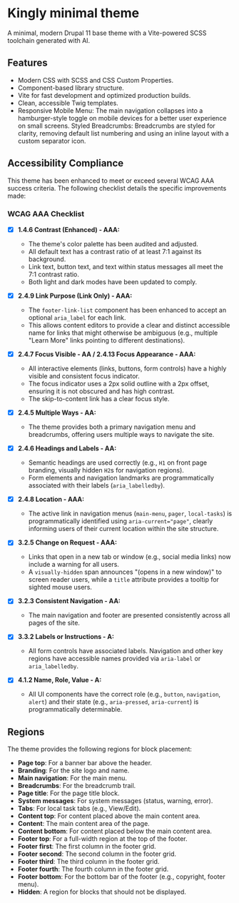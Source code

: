 # Kingly minimal theme

A minimal, modern Drupal 11 base theme with a Vite-powered SCSS toolchain
generated with AI.

## Features

* Modern CSS with SCSS and CSS Custom Properties.
* Component-based library structure.
* Vite for fast development and optimized production builds.
* Clean, accessible Twig templates.
* Responsive Mobile Menu: The main navigation collapses into a hamburger-style
  toggle on mobile devices for a better user experience on small screens.
  Styled Breadcrumbs: Breadcrumbs are styled for clarity, removing default list
  numbering and using an inline layout with a custom separator icon.

## Accessibility Compliance

This theme has been enhanced to meet or exceed several WCAG AAA success criteria. The following checklist details the specific improvements made:

### WCAG AAA Checklist

- [x] **1.4.6 Contrast (Enhanced) - AAA:**
  - The theme's color palette has been audited and adjusted.
  - All default text has a contrast ratio of at least 7:1 against its background.
  - Link text, button text, and text within status messages all meet the 7:1 contrast ratio.
  - Both light and dark modes have been updated to comply.

- [x] **2.4.9 Link Purpose (Link Only) - AAA:**
  - The `footer-link-list` component has been enhanced to accept an optional `aria_label` for each link.
  - This allows content editors to provide a clear and distinct accessible name for links that might otherwise be ambiguous (e.g., multiple "Learn More" links pointing to different destinations).

- [x] **2.4.7 Focus Visible - AA / 2.4.13 Focus Appearance - AAA:**
  - All interactive elements (links, buttons, form controls) have a highly visible and consistent focus indicator.
  - The focus indicator uses a 2px solid outline with a 2px offset, ensuring it is not obscured and has high contrast.
  - The skip-to-content link has a clear focus style.

- [x] **2.4.5 Multiple Ways - AA:**
  - The theme provides both a primary navigation menu and breadcrumbs, offering users multiple ways to navigate the site.

- [x] **2.4.6 Headings and Labels - AA:**
  - Semantic headings are used correctly (e.g., `H1` on front page branding, visually hidden `H2`s for navigation regions).
  - Form elements and navigation landmarks are programmatically associated with their labels (`aria_labelledby`).

- [x] **2.4.8 Location - AAA:**
  - The active link in navigation menus (`main-menu`, `pager`, `local-tasks`) is programmatically identified using `aria-current="page"`, clearly informing users of their current location within the site structure.

- [x] **3.2.5 Change on Request - AAA:**
  - Links that open in a new tab or window (e.g., social media links) now include a warning for all users.
  - A `visually-hidden` span announces "(opens in a new window)" to screen reader users, while a `title` attribute provides a tooltip for sighted mouse users.

- [x] **3.2.3 Consistent Navigation - AA:**
  - The main navigation and footer are presented consistently across all pages of the site.

- [x] **3.3.2 Labels or Instructions - A:**
  - All form controls have associated labels. Navigation and other key regions have accessible names provided via `aria-label` or `aria_labelledby`.

- [x] **4.1.2 Name, Role, Value - A:**
  - All UI components have the correct role (e.g., `button`, `navigation`, `alert`) and their state (e.g., `aria-pressed`, `aria-current`) is programmatically determinable.

## Regions

The theme provides the following regions for block placement:

* **Page top**: For a banner bar above the header.
* **Branding**: For the site logo and name.
* **Main navigation**: For the main menu.
* **Breadcrumbs**: For the breadcrumb trail.
* **Page title**: For the page title block.
* **System messages**: For system messages (status, warning, error).
* **Tabs**: For local task tabs (e.g., View/Edit).
* **Content top**: For content placed above the main content area.
* **Content**: The main content area of the page.
* **Content bottom**: For content placed below the main content area.
* **Footer top**: For a full-width region at the top of the footer.
* **Footer first**: The first column in the footer grid.
* **Footer second**: The second column in the footer grid.
* **Footer third**: The third column in the footer grid.
* **Footer fourth**: The fourth column in the footer grid.
* **Footer bottom**: For the bottom bar of the footer (e.g., copyright, footer
  menu).
* **Hidden**: A region for blocks that should not be displayed.
